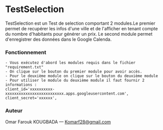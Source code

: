# TestSelection

TestSelection est un Test de selection comportant 2 modules.Le premier permet de recupérer
les infos d'une ville et de l'afficher en tenant compte du  nombre d'habitants pour générer un prix.
Le second module permet d'enregistrer des données dans le Google Calenda.

### Fonctionnement
    - Vous exécutez d'abord les modules requis dans le fichier "requirement.txt"
    - On clique sur le bouton du premier module pour avoir accès.
    - Pour le deuxième module on clique sur le bouton du deuxième module
    - Pour utiliser le module du deuxième module il faut fournir 2 informations :
    client_id='xxxxxxxxxx-xxxxxxxxxxxxxxxxxxxxxxxxxx.apps.googleusercontent.com',
    client_secret='xxxxxx',

### Auteur

Omar Farouk KOUGBADA — Komarf28@gmail.com
